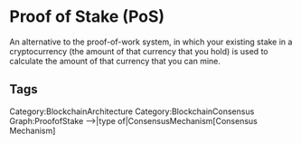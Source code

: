 # Proof of Stake (PoS)

An alternative to the proof-of-work system, in which your existing stake in
a cryptocurrency (the amount of that currency that you hold) is used to
calculate the amount of that currency that you can mine.

## Tags

Category:BlockchainArchitecture
Category:BlockchainConsensus
Graph:ProofofStake -->|type of|ConsensusMechanism[Consensus Mechanism]
